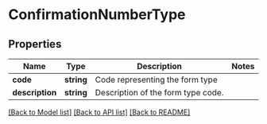 # ConfirmationNumberType

## Properties
Name | Type | Description | Notes
------------ | ------------- | ------------- | -------------
**code** | **string** | Code representing the form type | 
**description** | **string** | Description of the form type code. | 

[[Back to Model list]](../../README.md#documentation-for-models) [[Back to API list]](../../README.md#documentation-for-api-endpoints) [[Back to README]](../../README.md)

